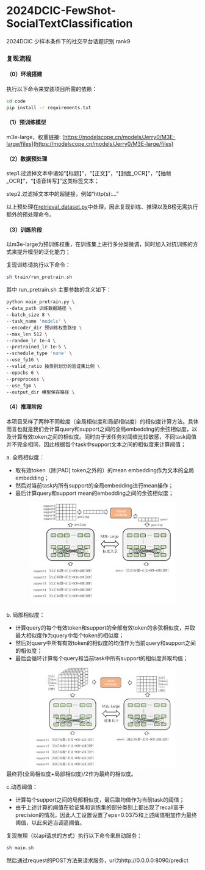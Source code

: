 # 2024DCIC-FewShot-SocialTextClassification
2024DCIC 少样本条件下的社交平台话题识别 rank9

### 复现流程

#### （0）环境搭建

执行以下命令来安装项目所需的依赖：
```sh
cd code
pip install -r requirements.txt
```

#### （1）预训练模型

m3e-large，权重链接: [https://modelscope.cn/models/Jerry0/M3E-large/files](https://modelscope.cn/models/Jerry0/M3E-large/files)

#### （2）数据预处理

step1.过滤掉文本中诸如“【标题】”，“【正文】”，“【封面_OCR】”，“【抽帧_OCR】”，“【语音转写】”这类标签文本；

step2.过滤掉文本中的超链接，例如“http(s):...”

以上预处理在[retrieval_dataset.py](code%2Fretrieval_dataset.py)中处理，因此复现训练、推理以及B榜无需执行额外的预处理命令。

#### （3）训练阶段

以m3e-large为预训练权重，在训练集上进行多分类微调，同时加入对抗训练的方式来提升模型的泛化能力；

复现训练请执行以下命令：
```sh
sh train/run_pretrain.sh
```

其中 run_pretrain.sh 主要参数的含义如下：
```sh
python main_pretrain.py \
--data_path 训练数据路径 \
--batch_size 8 \
--task_name 'models' \
--encoder_dir 预训练权重路径 \
--max_len 512 \
--random_lr 1e-4 \
--pretrained_lr 1e-5 \
--schedule_type 'none' \
--use_fp16 \
--valid_ratio 按类别划分的验证集比例 \
--epochs 6 \
--preprocess \
--use_fgm \
--output_dir 模型保存路径 \
```


#### （4）推理阶段

本项目采样了两种不同粒度（全局相似度和局部相似度）的相似度计算方法。具体而言也就是我们会计算query和support之间的全局embedding的余弦相似度，以及计算有效token之间的相似度。同时由于该任务对阈值比较敏感，不同task阈值并不完全相同，因此根据每个task中support文本之间的相似度来计算阈值；

a. 全局相似度：
- 取有效token（除[PAD] token之外的）的mean embedding作为文本的全局embedding；
- 然后对当前task内所有support的全局embedding进行mean操作；
- 最后计算query和support mean的embedding之间的余弦相似度；

<center class ='img'>
<img src="./user_data/pics/global.png" width="380">
</center>

b. 局部相似度：
- 计算query的每个有效token和support的全部有效token的余弦相似度，并取最大相似度作为query中每个token的相似度；
- 然后对query中所有有效token的相似度的均值作为当前query和support之间的相似度；
- 最后会循环计算每个query和当前task中所有support的相似度并取均值；

<center class ='img'>
<img src="./user_data/pics/local.png" width="380">
</center>
最终将(全局相似度+局部相似度)/2作为最终的相似度。

c.动态阈值：
- 计算每个support之间的局部相似度，最后取均值作为当前task的阈值；
- 由于上述计算的阈值在验证集和训练集的部分类别上都出现了recall高于precision的情况，因此人工设置设置了eps=0.0375和上述阈值相加作为最终阈值，以此来适当调高阈值。

复现推理（以api请求的方式）执行以下命令来启动服务：
```sh
sh main.sh
```
然后通过request的POST方法来请求服务，url为http://0.0.0.0:8090/predict
